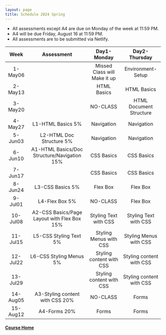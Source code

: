 ```yaml
---
layout: page
title: Schedule 2024 Spring
---
```


- All assessments except A4 are due on Monday of the week at 11:59 PM.
- A4 will be due Friday, August 16 at 11:59 PM.
- All assessments are to be submitted via Netlify.

|Week|Assessment|Day1-Monday|Day2-Thursday|
|:-:|:-:|:-:|:-:|
|1-May06||Missed Class will Make it up|Environment-Setup|
|2-May13||HTML Basics|HTML Basics|
|3-May20||NO-CLASS|HTML Document Structure|
|4-May27|L1-HTML Basics 5%|Navigation|Navigation|
|5-Jun03|L2-HTML Doc Structure 5%|Navigation|Navigation|
|6-Jun10|A1-HTML Basics/Doc Structure/Navigation 15%|CSS Basics|CSS Basics|
|7-Jun17||CSS Basics|CSS Basics|
|8-Jun24|L3-CSS Basics 5%|Flex Box|Flex Box|
|9-Jul01|L4-Flex Box 5%|NO-CLASS|Flex Box|
|10-Jul08|A2-CSS Basics/Page Layout with Flex Box 15%|Styling Text with CSS|Styling Text with CSS|
|11-Jul15|L5-CSS Styling Text 5%|Styling Menus with CSS|Styling Menus with CSS|
|12-Jul22|L6-CSS Styling Menus 5%|Styling content with CSS|Styling content with CSS|
|13-Jul29||Styling content with CSS|Styling content with CSS|
|14-Aug05|A3-Styling content with CSS 20%|NO-CLASS|Forms|
|15-Aug12|A4-Forms 20%|Forms|Forms|

#### [Course Home](./index.md)